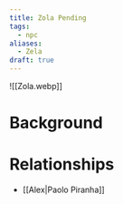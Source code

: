```yaml
---
title: Zola Pending
tags:
  - npc
aliases:
  - Zela
draft: true
---
```

![[Zola.webp]]
# Background


# Relationships
* [[Alex|Paolo Piranha]]